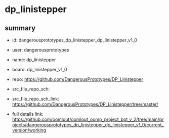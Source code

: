 # dp_linistepper
 
## summary 
* id: dangerousprototypes_dp_linistepper_dp_linistepper_v1_0
* user: dangerousprototypes
* name: dp_linistepper
* board: dp_linistepper_v1_0
* repo: https://github.com/DangerousPrototypes/DP_Linistepper



* src_file_repo_sch: 
* src_file_repo_sch_link: https://github.com/DangerousPrototypes/DP_Linistepper/tree/master/
* full details link: https://github.com/oomlout/oomlout_oomp_project_bot_v_2/tree/main/projects/dangerousprototypes_dp_linistepper_dp_linistepper_v1_0/current_version/working  






